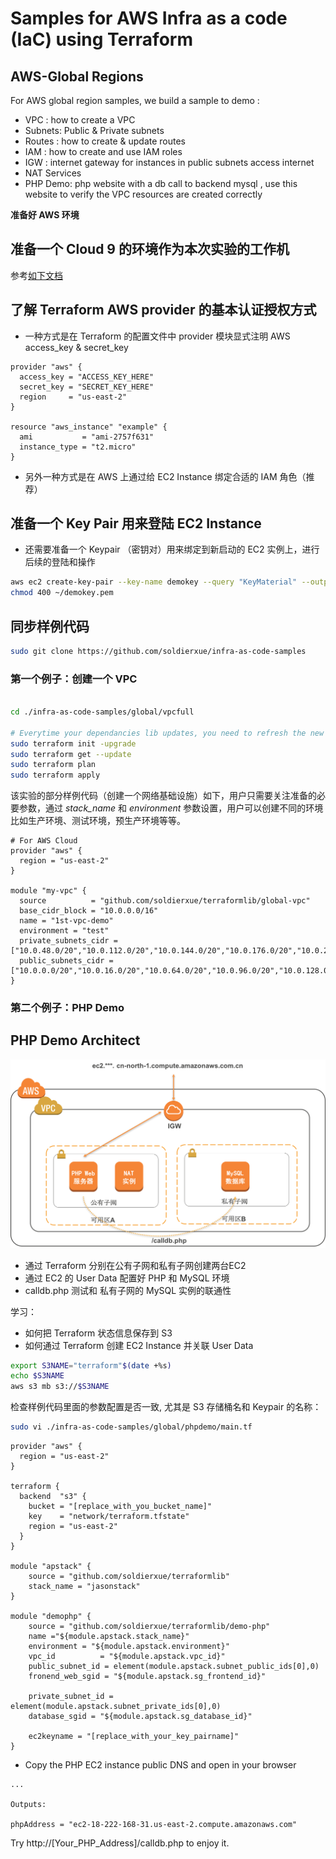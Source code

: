 # Samples for AWS Infra as a code (IaC) using Terraform

AWS-Global Regions
------------------
For AWS global region samples, we build a sample to demo :

- VPC : how to create a VPC
- Subnets: Public & Private subnets
- Routes : how to create & update routes
- IAM : how to create and use IAM roles
- IGW : internet gateway for instances in public subnets access internet
- NAT Services
- PHP Demo: php website with a db call to backend mysql , use this website to verify the VPC resources are created correctly

**准备好 AWS 环境** 

## 准备一个 Cloud 9 的环境作为本次实验的工作机

参考[如下文档](./doc/环境准备/准备%20Cloud%209%20实验环境.md)

## 了解 Terraform AWS provider 的基本认证授权方式

- 一种方式是在 Terraform 的配置文件中 provider 模块显式注明 AWS access_key & secret_key
```hcl
provider "aws" {
  access_key = "ACCESS_KEY_HERE"
  secret_key = "SECRET_KEY_HERE"
  region     = "us-east-2"
}

resource "aws_instance" "example" {
  ami           = "ami-2757f631"
  instance_type = "t2.micro"
}

```
- 另外一种方式是在 AWS 上通过给 EC2 Instance 绑定合适的 IAM 角色（推荐）

## 准备一个 Key Pair 用来登陆 EC2 Instance

- 还需要准备一个 Keypair （密钥对）用来绑定到新启动的 EC2 实例上，进行后续的登陆和操作

```sh
aws ec2 create-key-pair --key-name demokey --query "KeyMaterial" --output text > ~/demokey.pem
chmod 400 ~/demokey.pem
```

## 同步样例代码

```sh
sudo git clone https://github.com/soldierxue/infra-as-code-samples
```

### 第一个例子：创建一个 VPC

```sh

cd ./infra-as-code-samples/global/vpcfull

# Everytime your dependancies lib updates, you need to refresh the new modules
sudo terraform init -upgrade
sudo terraform get --update
sudo terraform plan 
sudo terraform apply

```
该实验的部分样例代码（创建一个网络基础设施）如下，用户只需要关注准备的必要参数，通过 *stack_name* 和 *environment* 参数设置，用户可以创建不同的环境比如生产环境、测试环境，预生产环境等等。

```hcl
# For AWS Cloud
provider "aws" {
  region = "us-east-2"
}

module "my-vpc" {
  source          = "github.com/soldierxue/terraformlib/global-vpc"
  base_cidr_block = "10.0.0.0/16"
  name = "1st-vpc-demo"
  environment = "test"
  private_subnets_cidr = ["10.0.48.0/20","10.0.112.0/20","10.0.144.0/20","10.0.176.0/20","10.0.208.0/20","10.0.240.0/20"]
  public_subnets_cidr = ["10.0.0.0/20","10.0.16.0/20","10.0.64.0/20","10.0.96.0/20","10.0.128.0/20","10.0.160.0/20"]
}

```

### 第二个例子：PHP Demo

PHP Demo Architect
------------------

![PHP Demo Architect](../images/php-arch.png)

- 通过 Terraform 分别在公有子网和私有子网创建两台EC2
- 通过 EC2 的 User Data 配置好 PHP 和 MySQL 环境
- calldb.php 测试和 私有子网的 MySQL 实例的联通性

学习：
- 如何把 Terraform 状态信息保存到 S3
- 如何通过 Terraform 创建 EC2 Instance 并关联 User Data

```sh
export S3NAME="terraform"$(date +%s)
echo $S3NAME
aws s3 mb s3://$S3NAME
```

检查样例代码里面的参数配置是否一致, 尤其是 S3 存储桶名和 Keypair 的名称：

```sh
sudo vi ./infra-as-code-samples/global/phpdemo/main.tf
```

```hcl
provider "aws" {
  region = "us-east-2"
}

terraform {
  backend  "s3" {
    bucket = "[replace_with_you_bucket_name]"
    key    = "network/terraform.tfstate"
    region = "us-east-2"
  }
}

module "apstack" {
    source = "github.com/soldierxue/terraformlib"
    stack_name = "jasonstack"
}

module "demophp" {
    source = "github.com/soldierxue/terraformlib/demo-php"
    name ="${module.apstack.stack_name}"
    environment = "${module.apstack.environment}"
    vpc_id          = "${module.apstack.vpc_id}"
    public_subnet_id = element(module.apstack.subnet_public_ids[0],0)
    fronend_web_sgid = "${module.apstack.sg_frontend_id}"

    private_subnet_id = element(module.apstack.subnet_private_ids[0],0)
    database_sgid = "${module.apstack.sg_database_id}"

    ec2keyname = "[replace_with_your_key_pairname]"
}
```

- Copy the PHP EC2 instance public DNS and open in your browser

```hcl
...

Outputs:

phpAddress = "ec2-18-222-168-31.us-east-2.compute.amazonaws.com"
```

Try http://[Your_PHP_Address]/calldb.php to enjoy it.